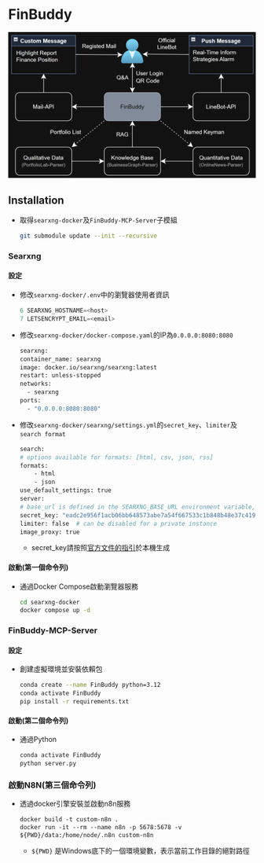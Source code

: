 # FinBuddy

![](https://github.com/MarkovChenITRI/FinBuddy/blob/main/assets/images/FinBuddy_Framework.png)

## Installation

* 取得`searxng-docker`及`FinBuddy-MCP-Server`子模組
    ```bash
    git submodule update --init --recursive
    ```
### Searxng
#### 設定
* 修改`searxng-docker/.env`中的瀏覽器使用者資訊
    ```python
    6 SEARXNG_HOSTNAME=<host>
    7 LETSENCRYPT_EMAIL=<email>
    ```

* 修改`searxng-docker/docker-compose.yaml`的IP為`0.0.0.0:8080:8080`
    ```bash
    searxng:
    container_name: searxng
    image: docker.io/searxng/searxng:latest
    restart: unless-stopped
    networks:
      - searxng
    ports:
      - "0.0.0.0:8080:8080"
    ```
* 修改`searxng-docker/searxng/settings.yml`的`secret_key`、`limiter`及`search format`
    ```bash
    search:
    # options available for formats: [html, csv, json, rss]
    formats:
        - html
        - json
    use_default_settings: true
    server:
    # base_url is defined in the SEARXNG_BASE_URL environment variable, see .env and docker-compose.yml
    secret_key: "eadc2e956f1acb06bb648573abe7a54f667533c1b848b48e37c419655e71db5c"  # change this!
    limiter: false  # can be disabled for a private instance
    image_proxy: true
    ```
    * secret_key請按照[官方文件的指引](https://github.com/searxng/searxng-docker/tree/master)於本機生成

#### 啟動(第一個命令列)
* 通過Docker Compose啟動瀏覽器服務
    ```bash
    cd searxng-docker
    docker compose up -d
    ```

### FinBuddy-MCP-Server
#### 設定
* 創建虛擬環境並安裝依賴包
    ```bash
    conda create --name FinBuddy python=3.12
    conda activate FinBuddy
    pip install -r requirements.txt
    ```

#### 啟動(第二個命令列)
* 通過Python
    ```bash
    conda activate FinBuddy
    python server.py
    ```

### 啟動N8N(第三個命令列)

* 透過docker引擎安裝並啟動n8n服務
    ```
    docker build -t custom-n8n .
    docker run -it --rm --name n8n -p 5678:5678 -v ${PWD}/data:/home/node/.n8n custom-n8n
    ```
    * `${PWD}` 是Windows底下的一個環境變數，表示當前工作目錄的絕對路徑
